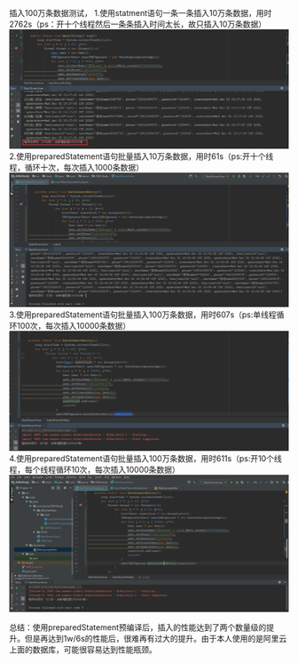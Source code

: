 插入100万条数据测试，
1.使用statment语句一条一条插入10万条数据，用时2762s（ps：开十个线程然后一条条插入时间太长，故只插入10万条数据）
 ![image](https://github.com/ipocater/JAVA-000/blob/main/Week_07/DBTestImg/%E4%B8%80%E6%9D%A1%E6%8F%92%E5%85%A510w.png)
2.使用preparedStatement语句批量插入10万条数据，用时61s（ps:开十个线程，循环十次，每次插入1000条数据）
  ![image](https://github.com/ipocater/JAVA-000/blob/main/Week_07/DBTestImg/%E6%89%B9%E9%87%8F10w.png)
3.使用preparedStatement语句批量插入100万条数据，用时607s（ps:单线程循环100次，每次插入10000条数据）
  ![image](https://github.com/ipocater/JAVA-000/blob/main/Week_07/DBTestImg/100%E4%B8%87%E6%9D%A1100%E6%AC%A11%E4%B8%87%E6%9D%A1.png)
4.使用preparedStatement语句批量插入100万条数据，用时611s（ps:开10个线程，每个线程循环10次，每次插入10000条数据）
  ![image](https://github.com/ipocater/JAVA-000/blob/main/Week_07/DBTestImg/100%E4%B8%87%E6%9D%A1%E5%BC%80%E5%8D%81%E4%B8%AA%E7%BA%BF%E7%A8%8B.png)

总结：使用preparedStatement预编译后，插入的性能达到了两个数量级的提升。但是再达到1w/6s的性能后，很难再有过大的提升。由于本人使用的是阿里云上面的数据库，可能很容易达到性能瓶颈。

